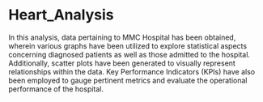 # Heart_Analysis
In this analysis, data pertaining to MMC Hospital has been obtained, wherein various graphs have been utilized to explore statistical aspects concerning diagnosed patients as well as those admitted to the hospital. Additionally, scatter plots have been generated to visually represent relationships within the data. Key Performance Indicators (KPIs) have also been employed to gauge pertinent metrics and evaluate the operational performance of the hospital.
